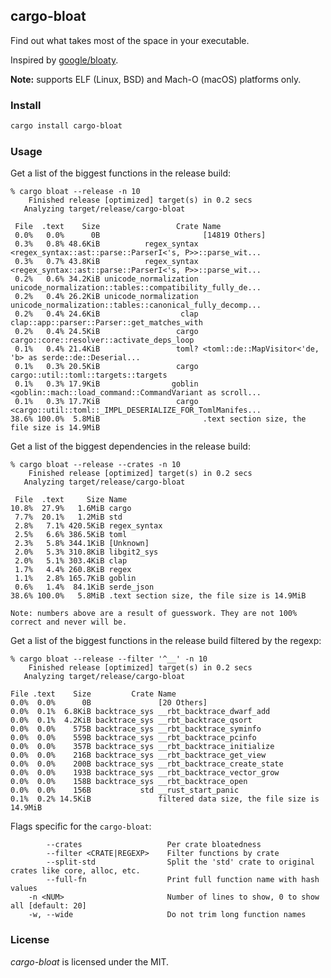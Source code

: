 ## cargo-bloat

Find out what takes most of the space in your executable.

Inspired by [google/bloaty](https://github.com/google/bloaty).

**Note:** supports ELF (Linux, BSD) and Mach-O (macOS) platforms only.

### Install

```bash
cargo install cargo-bloat
```

### Usage

Get a list of the biggest functions in the release build:

```
% cargo bloat --release -n 10
    Finished release [optimized] target(s) in 0.2 secs
   Analyzing target/release/cargo-bloat

 File  .text    Size                 Crate Name
 0.0%   0.0%      0B                       [14819 Others]
 0.3%   0.8% 48.6KiB          regex_syntax <regex_syntax::ast::parse::ParserI<'s, P>>::parse_wit...
 0.3%   0.7% 43.8KiB          regex_syntax <regex_syntax::ast::parse::ParserI<'s, P>>::parse_wit...
 0.2%   0.6% 34.2KiB unicode_normalization unicode_normalization::tables::compatibility_fully_de...
 0.2%   0.4% 26.2KiB unicode_normalization unicode_normalization::tables::canonical_fully_decomp...
 0.2%   0.4% 24.6KiB                  clap clap::app::parser::Parser::get_matches_with
 0.2%   0.4% 24.5KiB                 cargo cargo::core::resolver::activate_deps_loop
 0.1%   0.4% 21.4KiB                 toml? <toml::de::MapVisitor<'de, 'b> as serde::de::Deserial...
 0.1%   0.3% 20.5KiB                 cargo cargo::util::toml::targets::targets
 0.1%   0.3% 17.9KiB                goblin <goblin::mach::load_command::CommandVariant as scroll...
 0.1%   0.3% 17.7KiB                 cargo <cargo::util::toml::_IMPL_DESERIALIZE_FOR_TomlManifes...
38.6% 100.0%  5.8MiB                       .text section size, the file size is 14.9MiB
```

Get a list of the biggest dependencies in the release build:
```
% cargo bloat --release --crates -n 10
    Finished release [optimized] target(s) in 0.2 secs
   Analyzing target/release/cargo-bloat

 File  .text     Size Name
10.8%  27.9%   1.6MiB cargo
 7.7%  20.1%   1.2MiB std
 2.8%   7.1% 420.5KiB regex_syntax
 2.5%   6.6% 386.5KiB toml
 2.3%   5.8% 344.1KiB [Unknown]
 2.0%   5.3% 310.8KiB libgit2_sys
 2.0%   5.1% 303.4KiB clap
 1.7%   4.4% 260.8KiB regex
 1.1%   2.8% 165.7KiB goblin
 0.6%   1.4%  84.1KiB serde_json
38.6% 100.0%   5.8MiB .text section size, the file size is 14.9MiB

Note: numbers above are a result of guesswork. They are not 100% correct and never will be.
```

Get a list of the biggest functions in the release build filtered by the regexp:
```
% cargo bloat --release --filter '^__' -n 10
    Finished release [optimized] target(s) in 0.2 secs
   Analyzing target/release/cargo-bloat

File .text    Size         Crate Name
0.0%  0.0%      0B               [20 Others]
0.0%  0.1%  6.8KiB backtrace_sys __rbt_backtrace_dwarf_add
0.0%  0.1%  4.2KiB backtrace_sys __rbt_backtrace_qsort
0.0%  0.0%    575B backtrace_sys __rbt_backtrace_syminfo
0.0%  0.0%    559B backtrace_sys __rbt_backtrace_pcinfo
0.0%  0.0%    357B backtrace_sys __rbt_backtrace_initialize
0.0%  0.0%    216B backtrace_sys __rbt_backtrace_get_view
0.0%  0.0%    200B backtrace_sys __rbt_backtrace_create_state
0.0%  0.0%    193B backtrace_sys __rbt_backtrace_vector_grow
0.0%  0.0%    158B backtrace_sys __rbt_backtrace_open
0.0%  0.0%    156B           std __rust_start_panic
0.1%  0.2% 14.5KiB               filtered data size, the file size is 14.9MiB
```

Flags specific for the `cargo-bloat`:
```
        --crates                   Per crate bloatedness
        --filter <CRATE|REGEXP>    Filter functions by crate
        --split-std                Split the 'std' crate to original crates like core, alloc, etc.
        --full-fn                  Print full function name with hash values
    -n <NUM>                       Number of lines to show, 0 to show all [default: 20]
    -w, --wide                     Do not trim long function names
```

### License

*cargo-bloat* is licensed under the MIT.
